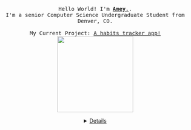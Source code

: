 <p align="center">
  <br>
  <samp>
    Hello World! I'm <b><a rel="nofollow noopener noreferrer" target="_blank" href="ameyerd.github.io">Amey.</a></b>.
    <br>I'm a senior Computer Science Undergraduate Student from Denver, CO.<br>
    <br>My Current Project: <a href="https://github.com/ameyerd/habits">A habits tracker app!<br>

</samp>
 
  <img src="https://c.tenor.com/22kpo3lzTu0AAAAi/sofacha.gif" width="200"/>

</p>

<details align="center">
<samp>
  <b><h2 style="color: #fc6203"> me when &nbsp; coding</h2> </b>
  
<img src="https://c.tenor.com/q9s_XmoedE8AAAAi/piske-usagi.gif" width="200"/>

</samp>
</details>

